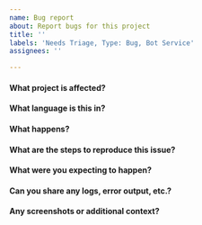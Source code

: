 ```yaml
---
name: Bug report
about: Report bugs for this project
title: ''
labels: 'Needs Triage, Type: Bug, Bot Service'
assignees: ''

---
```


#### What project is affected?

#### What language is this in?

#### What happens?

#### What are the steps to reproduce this issue?

#### What were you expecting to happen?

#### Can you share any logs, error output, etc.?

#### Any screenshots or additional context?
